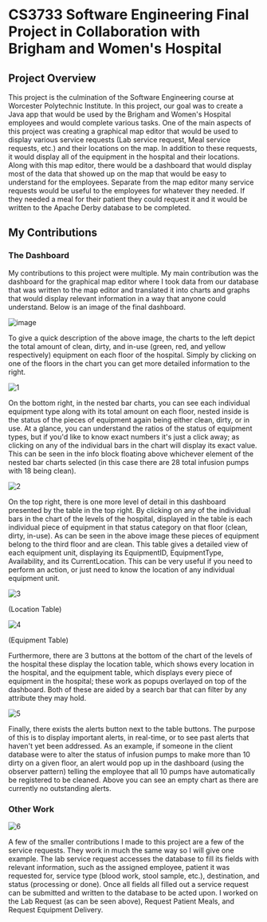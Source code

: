 # CS3733 Software Engineering Final Project in Collaboration with Brigham and Women's Hospital


## Project Overview
This project is the culmination of the Software Engineering course at Worcester Polytechnic Institute. In this project, our goal was to create a Java app that would be used by the Brigham and Women's Hospital employees and would complete various tasks. One of the main aspects of this project was creating a graphical map editor that would be used to display various service requests (Lab service request, Meal service requests, etc.) and their locations on the map. In addition to these requests, it would display all of the equipment in the hospital and their locations. Along with this map editor, there would be a dashboard that would display most of the data that showed up on the map that would be easy to understand for the employees. Separate from the map editor many service requests would be useful to the employees for whatever they needed. If they needed a meal for their patient they could request it and it would be written to the Apache Derby database to be completed.

## My Contributions

### The Dashboard
My contributions to this project were multiple. My main contribution was the dashboard for the graphical map editor where I took data from our database that was written to the map editor and translated it into charts and graphs that would display relevant information in a way that anyone could understand. Below is an image of the final dashboard.


![image](https://user-images.githubusercontent.com/101892274/196527865-5b5671fc-c7cf-445a-a1ea-6f9a6f35e00d.png)

To give a quick description of the above image, the charts to the left depict the total amount of clean, dirty, and in-use (green, red, and yellow respectively) equipment on each floor of the hospital. Simply by clicking on one of the floors in the chart you can get more detailed information to the right. 


![1](https://user-images.githubusercontent.com/101892274/196528872-60ee978f-a4e0-4e7a-8304-dcafbc21a5fe.JPG)

On the bottom right, in the nested bar charts, you can see each individual equipment type along with its total amount on each floor, nested inside is the status of the pieces of equipment again being either clean, dirty, or in use. At a glance, you can understand the ratios of the status of equipment types, but if you'd like to know exact numbers it's just a click away; as clicking on any of the individual bars in the chart will display its exact value. This can be seen in the info block floating above whichever element of the nested bar charts selected (in this case there are 28 total infusion pumps with 18 being clean).


![2](https://user-images.githubusercontent.com/101892274/196529155-1d8dc4c2-6bd3-432a-a974-f4c33f4a595a.JPG)

On the top right, there is one more level of detail in this dashboard presented by the table in the top right. By clicking on any of the individual bars in the chart of the levels of the hospital, displayed in the table is each individual piece of equipment in that status category on that floor (clean, dirty, in-use). As can be seen in the above image these pieces of equipment belong to the third floor and are clean. This table gives a detailed view of each equipment unit, displaying its EquipmentID, EquipmentType, Availability, and its CurrentLocation. This can be very useful if you need to perform an action, or just need to know the location of any individual equipment unit.


![3](https://user-images.githubusercontent.com/101892274/196531895-3c696702-d576-4299-a786-164758291237.JPG)

(Location Table)

![4](https://user-images.githubusercontent.com/101892274/196531939-aa4ae68b-2ebe-432b-b6d9-2daa8740a155.JPG)

(Equipment Table)

Furthermore, there are 3 buttons at the bottom of the chart of the levels of the hospital these display the location table, which shows every location in the hospital, and the equipment table, which displays every piece of equipment in the hospital; these work as popups overlayed on top of the dashboard. Both of these are aided by a search bar that can filter by any attribute they may hold.


![5](https://user-images.githubusercontent.com/101892274/196533730-458647b2-3be9-4cea-ae47-e3d96b1faa4e.JPG)

Finally, there exists the alerts button next to the table buttons. The purpose of this is to display important alerts, in real-time, or to see past alerts that haven't yet been addressed. As an example, if someone in the client database were to alter the status of infusion pumps to make more than 10 dirty on a given floor, an alert would pop up in the dashboard (using the observer pattern) telling the employee that all 10 pumps have automatically be registered to be cleaned. Above you can see an empty chart as there are currently no outstanding alerts.


### Other Work


![6](https://user-images.githubusercontent.com/101892274/196536094-d7fe159d-936a-459d-868d-f2522025b5fd.JPG)

A few of the smaller contributions I made to this project are a few of the service requests. They work in much the same way so I will give one example. The lab service request accesses the database to fill its fields with relevant information, such as the assigned employee, patient it was requested for, service type (blood work, stool sample, etc.), destination, and status (processing or done). Once all fields all filled out a service request can be submitted and written to the database to be acted upon. I worked on the Lab Request (as can be seen above), Request Patient Meals, and Request Equipment Delivery.




